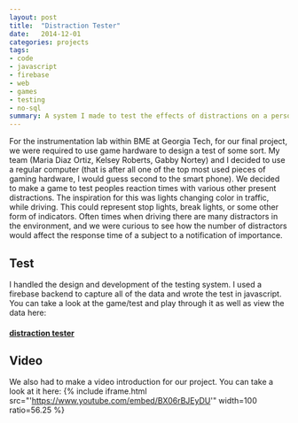 ```yaml
---
layout: post
title:  "Distraction Tester"
date:   2014-12-01
categories: projects
tags:
- code
- javascript
- firebase
- web
- games
- testing
- no-sql
summary: A system I made to test the effects of distractions on a person's reaction time
---
```

For the instrumentation lab within BME at Georgia Tech, for our final project, we were required to use game hardware to design a test of some sort. My team (Maria Diaz Ortiz, Kelsey Roberts, Gabby Nortey) and I decided to use a regular computer (that is after all one of the top most used pieces of gaming hardware, I would guess second to the smart phone). We decided to make a game to test peoples reaction times with various other present distractions. The inspiration for this was lights changing color in traffic, while driving. This could represent stop lights, break lights, or some other form of indicators. Often times when driving there are many distractors in the environment, and we were curious to see how the number of distractors would affect the response time of a subject to a notification of importance.  


## Test
I handled the design and development of the testing system. I used a firebase backend to capture all of the data and wrote the test in javascript. You can take a look at the game/test and play through it as well as view the data here:

#### [distraction tester](https://3110.firebaseapp.com/)

## Video
We also had to make a video introduction for our project. You can take a look at it here:
{% include iframe.html src="'https://www.youtube.com/embed/BX06rBJEyDU'" width=100 ratio=56.25 %}
